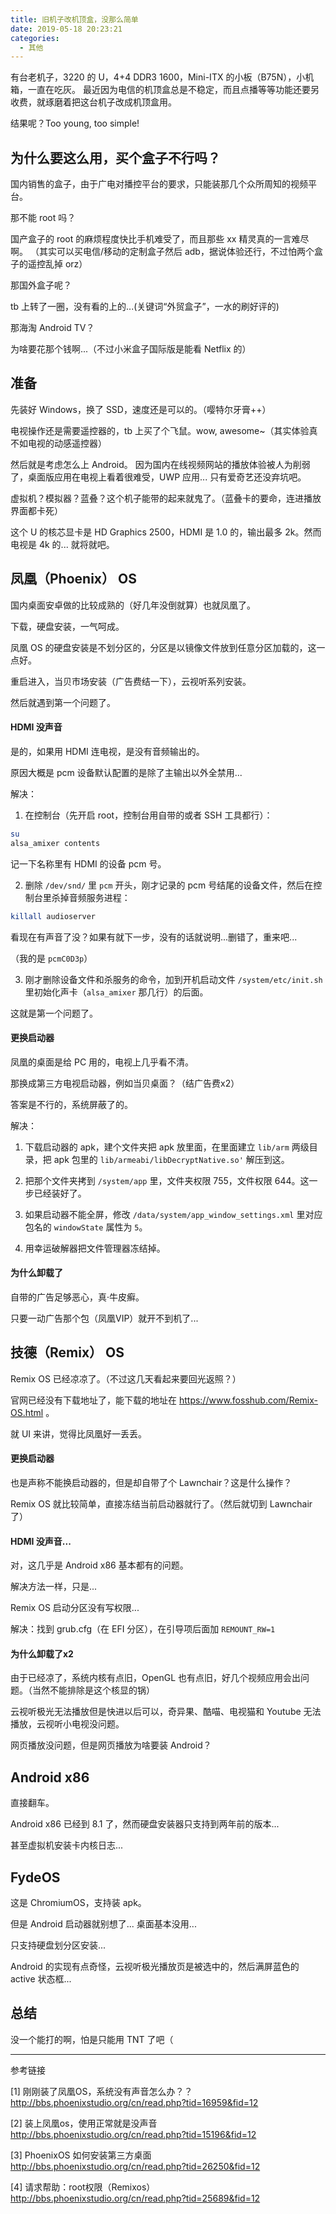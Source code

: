 ```yaml
---
title: 旧机子改机顶盒，没那么简单
date: 2019-05-18 20:23:21
categories:
  - 其他
---
```


有台老机子，3220 的 U，4+4 DDR3 1600，Mini-ITX 的小板（B75N），小机箱，一直在吃灰。
最近因为电信的机顶盒总是不稳定，而且点播等等功能还要另收费，就琢磨着把这台机子改成机顶盒用。

结果呢？Too young, too simple!

<!--more-->

## 为什么要这么用，买个盒子不行吗？

国内销售的盒子，由于广电对播控平台的要求，只能装那几个众所周知的视频平台。

那不能 root 吗？

国产盒子的 root 的麻烦程度快比手机难受了，而且那些 xx 精灵真的一言难尽啊。
（其实可以买电信/移动的定制盒子然后 adb，据说体验还行，不过怕两个盒子的遥控乱掉 orz）

那国外盒子呢？

tb 上转了一圈，没有看的上的...(关键词“外贸盒子”，一水的刷好评的)

那海淘 Android TV？

为啥要花那个钱啊...（不过小米盒子国际版是能看 Netflix 的）

## 准备

先装好 Windows，换了 SSD，速度还是可以的。（嘤特尔牙膏++）

电视操作还是需要遥控器的，tb 上买了个飞鼠。wow, awesome~（其实体验真不如电视的动感遥控器）

然后就是考虑怎么上 Android。
因为国内在线视频网站的播放体验被人为削弱了，桌面版应用在电视上看着很难受，UWP 应用... 只有爱奇艺还没弃坑吧。

虚拟机？模拟器？蓝叠？这个机子能带的起来就鬼了。（蓝叠卡的要命，连进播放界面都卡死）

这个 U 的核芯显卡是 HD Graphics 2500，HDMI 是 1.0 的，输出最多 2k。然而电视是 4k 的... 就将就吧。

## 凤凰（Phoenix） OS

国内桌面安卓做的比较成熟的（好几年没倒就算）也就凤凰了。

下载，硬盘安装，一气呵成。

凤凰 OS 的硬盘安装是不划分区的，分区是以镜像文件放到任意分区加载的，这一点好。

重启进入，当贝市场安装（广告费结一下），云视听系列安装。

然后就遇到第一个问题了。

#### HDMI 没声音

是的，如果用 HDMI 连电视，是没有音频输出的。

原因大概是 pcm 设备默认配置的是除了主输出以外全禁用...

解决：
1. 在控制台（先开启 root，控制台用自带的或者 SSH 工具都行）：

```bash
su
alsa_amixer contents
```

记一下名称里有 HDMI 的设备 pcm 号。

2. 删除 `/dev/snd/` 里 `pcm` 开头，刚才记录的 pcm 号结尾的设备文件，然后在控制台里杀掉音频服务进程：

```bash
killall audioserver
```

看现在有声音了没？如果有就下一步，没有的话就说明...删错了，重来吧...

（我的是 `pcmC0D3p`）

3. 刚才删除设备文件和杀服务的命令，加到开机启动文件 `/system/etc/init.sh` 里初始化声卡（`alsa_amixer` 那几行）的后面。

这就是第一个问题了。

#### 更换启动器

凤凰的桌面是给 PC 用的，电视上几乎看不清。

那换成第三方电视启动器，例如当贝桌面？（结广告费x2）

答案是不行的，系统屏蔽了的。

解决：
1. 下载启动器的 apk，建个文件夹把 apk 放里面，在里面建立 `lib/arm` 两级目录，把 apk 包里的 `lib/armeabi/libDecryptNative.so'` 解压到这。

2. 把那个文件夹拷到 `/system/app` 里，文件夹权限 755，文件权限 644。这一步已经装好了。

3. 如果启动器不能全屏，修改 `/data/system/app_window_settings.xml` 里对应包名的 `windowState` 属性为 `5`。

4. 用幸运破解器把文件管理器冻结掉。

#### 为什么卸载了

自带的广告足够恶心，真·牛皮癣。

只要一动广告那个包（凤凰VIP）就开不到机了...

## 技德（Remix） OS

Remix OS 已经凉凉了。（不过这几天看起来要回光返照？）

官网已经没有下载地址了，能下载的地址在 https://www.fosshub.com/Remix-OS.html 。

就 UI 来讲，觉得比凤凰好一丢丢。

#### 更换启动器

也是声称不能换启动器的，但是却自带了个 Lawnchair？这是什么操作？

Remix OS 就比较简单，直接冻结当前启动器就行了。（然后就切到 Lawnchair 了）

#### HDMI 没声音...

对，这几乎是 Android x86 基本都有的问题。

解决方法一样，只是...

Remix OS 启动分区没有写权限...

解决：找到 grub.cfg（在 EFI 分区），在引导项后面加 `REMOUNT_RW=1`

#### 为什么卸载了x2

由于已经凉了，系统内核有点旧，OpenGL 也有点旧，好几个视频应用会出问题。（当然不能排除是这个核显的锅）

云视听极光无法播放但是快进以后可以，奇异果、酷喵、电视猫和 Youtube 无法播放，云视听小电视没问题。

网页播放没问题，但是网页播放为啥要装 Android？

## Android x86

直接翻车。

Android x86 已经到 8.1 了，然而硬盘安装器只支持到两年前的版本...

甚至虚拟机安装卡内核日志...

## FydeOS

这是 ChromiumOS，支持装 apk。

但是 Android 启动器就别想了... 桌面基本没用...

只支持硬盘划分区安装...

Android 的实现有点奇怪，云视听极光播放页是被选中的，然后满屏蓝色的 active 状态框...

## 总结

没一个能打的啊，怕是只能用 TNT 了吧（

-----
参考链接

[1] 刚刚装了凤凰OS，系统没有声音怎么办？？ http://bbs.phoenixstudio.org/cn/read.php?tid=16959&fid=12

[2] 装上凤凰os，使用正常就是没声音 http://bbs.phoenixstudio.org/cn/read.php?tid=15196&fid=12

[3] PhoenixOS 如何安装第三方桌面 http://bbs.phoenixstudio.org/cn/read.php?tid=26250&fid=12

[4] 请求帮助：root权限（Remixos）  http://bbs.phoenixstudio.org/cn/read.php?tid=25689&fid=12
